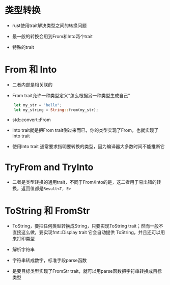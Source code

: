 # 类型转换

- rust使用trait解决类型之间的转换问题

- 最一般的转换会用到From和Into两个trait

- 特殊的trait

# From 和 Into

- 二者内部是相关联的

- From trait允许一种类型定义“怎么根据另一种类型生成自己”

```rs
    let my_str = "hello";
    let my_string = String::from(my_str);
```

- std::convert::From

- Into trait就是把From trait倒过来而已，你的类型实现了From，也就实现了Into trait

- 使用Into trait 通常要求指明要转换的类型，因为编译器大多数时间不能推断它

# TryFrom and TryInto

- 二者是类型转换的通用trait，不同于From/Into的是，这二者用于易出错的转换，返回值都是`Result<T, E>`

# ToString 和 FromStr

- ToString，要把任何类型转换成String，只要实现ToString trait；然而一般不直接这么做，要实现fmt::Display trait 它会自动提供 ToString，并且还可以用来打印类型

- 解析字符串
- 字符串转成数字，标准手段parse函数

- 是要目标类型实现了FromStr trait，就可以用parse函数把字符串转换成目标类型
